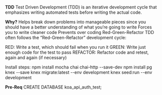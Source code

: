 **TDD**
Test Driven Development (TDD) is an iterative development cycle that emphasizes writing automated tests before writing the actual code.

**Why?**
Helps break down problems into manageable pieces since you should have a better understanding of what you’re going to write
Forces you to write cleaner code
Prevents over coding
Red-Green-Refactor
TDD often follows the “Red-Green-Refactor” development cycle:

RED: Write a test, which should fail when you run it
GREEN: Write just enough code for the test to pass
REFACTOR: Refactor code and retest, again and again (if necessary)

Install steps:
npm install mocha chai chai-http --save-dev
npm install pg knex --save
knex migrate:latest --env development
knex seed:run --env development

**Pre-Req**
CREATE DATABASE koa_api_auth_test;
